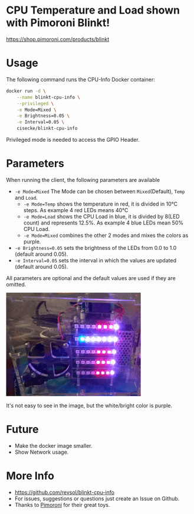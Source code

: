# CPU Temperature and Load shown with Pimoroni Blinkt!

https://shop.pimoroni.com/products/blinkt

# Usage
The following command runs the CPU-Info Docker container:
```bash
docker run -d \
    --name blinkt-cpu-info \
    --privileged \
    -e Mode=Mixed \
    -e Brightness=0.05 \
    -e Interval=0.05 \
    cisecke/blinkt-cpu-info
```

Privileged mode is needed to access the GPIO Header.

# Parameters
When running the client, the following parameters are available
* ```-e Mode=Mixed``` The Mode can be chosen between ```Mixed```(Default), ```Temp``` and ```Load```.
    * ```-e Mode=Temp``` shows the temperature in red, it is divided in 10°C steps. As example 4 red LEDs means 40°C
    * ```-e Mode=Load``` shows the CPU Load in blue, it is divided by 8(LED count) and represents 12.5%. As example 4 blue LEDs mean 50% CPU Load.
    * ```-e Mode=Mixed``` combines the other 2 modes and mixes the colors as purple.
* ```-e Brightness=0.05``` sets the brightness of the LEDs from 0.0 to 1.0 (default around 0.05).
* ```-e Interval=0.05``` sets the interval in which the values are updated (default around 0.05).

All parameters are optional and the default values are used if they are omitted.


![Blinkt!](https://raw.githubusercontent.com/Revsol/blinkt-cpu-info/master/cluster-mixed.gif)

It's not easy to see in the image, but the white/bright color is purple.

# Future
* Make the docker image smaller.
* Show Network usage.

# More Info
* https://github.com/revsol/blinkt-cpu-info
* For issues, suggestions or questions just create an Issue on Github.
* Thanks to [Pimoroni](https://shop.pimoroni.com/) for their great toys.